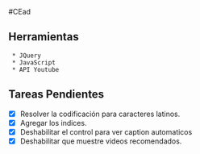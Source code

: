 #CEad
 ## Herramientas ##
     * JQuery
     * JavaScript
     * API Youtube

## Tareas Pendientes
- [x] Resolver la codificación para caracteres latinos.
- [x] Agregar los indices.
- [x] Deshabilitar el control para ver caption automaticos
- [x] Deshabilitar que muestre videos recomendados.

